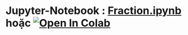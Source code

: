 # Jupyter-Notebook : [Fraction.ipynb][1] hoặc [![Open In Colab](https://colab.research.google.com/assets/colab-badge.svg)](https://colab.research.google.com/drive/1CbDlDlOh0ugvAOgrWk-5CA4zfEtkahml?usp=sharing)
[1]:https://github.com/danhhuynh25029/CS112.L21/blob/master/Week_6/Fraction/Fraction%20.ipynb
